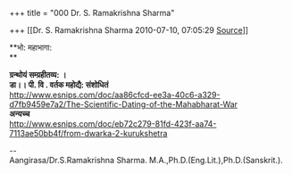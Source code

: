 +++
title = "000 Dr. S. Ramakrishna Sharma"

+++
[[Dr. S. Ramakrishna Sharma	2010-07-10, 07:05:29 [Source](https://groups.google.com/g/bvparishat/c/Q1g1GSKJWG8)]]



**भो: महाभागा:  
**

**ग्रन्थोयं सम्ग्रहीतव्य: ।**  
**डा।। पी. वि . वर्तक महोद्यै: संशोधितं**  
<http://www.esnips.com/doc/aa86cfcd-ee3a-40c6-a329-d7fb9459e7a2/The-Scientific-Dating-of-the-Mahabharat-War>  
**अन्यच्च**  
<http://www.esnips.com/doc/eb72c279-81fd-423f-aa74-7113ae50bb4f/from-dwarka-2-kurukshetra>  
  

  
--  
Aangirasa/Dr.S.Ramakrishna Sharma. M.A.,Ph.D.(Eng.Lit.),Ph.D.(Sanskrit.).  

